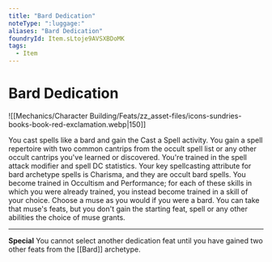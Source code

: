 ```yaml
---
title: "Bard Dedication"
noteType: ":luggage:"
aliases: "Bard Dedication"
foundryId: Item.sLtoje9AVSXBDoMK
tags:
  - Item
---
```


# Bard Dedication
![[Mechanics/Character Building/Feats/zz_asset-files/icons-sundries-books-book-red-exclamation.webp|150]]

You cast spells like a bard and gain the Cast a Spell activity. You gain a spell repertoire with two common cantrips from the occult spell list or any other occult cantrips you've learned or discovered. You're trained in the spell attack modifier and spell DC statistics. Your key spellcasting attribute for bard archetype spells is Charisma, and they are occult bard spells. You become trained in Occultism and Performance; for each of these skills in which you were already trained, you instead become trained in a skill of your choice. Choose a muse as you would if you were a bard. You can take that muse's feats, but you don't gain the starting feat, spell or any other abilities the choice of muse grants.

* * *

**Special** You cannot select another dedication feat until you have gained two other feats from the [[Bard]] archetype.
